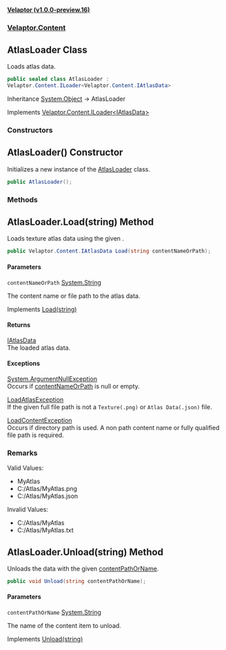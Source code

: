 #### [Velaptor (v1.0.0-preview.16)](./namespaces.md 'Velaptor Namespaces')
### [Velaptor.Content](./Velaptor.Content.md 'Velaptor.Content')

## AtlasLoader Class

Loads atlas data.

```csharp
public sealed class AtlasLoader :
Velaptor.Content.ILoader<Velaptor.Content.IAtlasData>
```

Inheritance [System.Object](https://docs.microsoft.com/en-us/dotnet/api/System.Object 'System.Object') → AtlasLoader

Implements [Velaptor.Content.ILoader&lt;](./Velaptor.Content.ILoader_T_.md 'Velaptor.Content.ILoader<T>')[IAtlasData](./Velaptor.Content.IAtlasData.md 'Velaptor.Content.IAtlasData')[&gt;](./Velaptor.Content.ILoader_T_.md 'Velaptor.Content.ILoader<T>')
### Constructors

<a name='Velaptor.Content.AtlasLoader.AtlasLoader()'></a>

## AtlasLoader() Constructor

Initializes a new instance of the [AtlasLoader](./Velaptor.Content.AtlasLoader.md 'Velaptor.Content.AtlasLoader') class.

```csharp
public AtlasLoader();
```
### Methods

<a name='Velaptor.Content.AtlasLoader.Load(string)'></a>

## AtlasLoader.Load(string) Method

Loads texture atlas data using the given <param name="contentNameOrPath"></param>.

```csharp
public Velaptor.Content.IAtlasData Load(string contentNameOrPath);
```
#### Parameters

<a name='Velaptor.Content.AtlasLoader.Load(string).contentNameOrPath'></a>

`contentNameOrPath` [System.String](https://docs.microsoft.com/en-us/dotnet/api/System.String 'System.String')

The content name or file path to the atlas data.

Implements [Load(string)](./string](Velaptor.Content.ILoader_T_.md#Velaptor.Content.ILoader_T_.Load(string)) 'Velaptor.Content.ILoader<T>.Load(string)')

#### Returns
[IAtlasData](./Velaptor.Content.IAtlasData.md 'Velaptor.Content.IAtlasData')  
The loaded atlas data.

#### Exceptions

[System.ArgumentNullException](https://docs.microsoft.com/en-us/dotnet/api/System.ArgumentNullException 'System.ArgumentNullException')  
Occurs if [contentNameOrPath](./Velaptor.Content.AtlasLoader.md#Velaptor.Content.AtlasLoader.Load(string).contentNameOrPath 'Velaptor.Content.AtlasLoader.Load(string).contentNameOrPath') is null or empty.

[LoadAtlasException](./Velaptor.Content.Exceptions.LoadAtlasException.md 'Velaptor.Content.Exceptions.LoadAtlasException')  
If the given full file path is not a `Texture(.png)` or `Atlas Data(.json)` file.

[LoadContentException](./Velaptor.Content.Exceptions.LoadContentException.md 'Velaptor.Content.Exceptions.LoadContentException')  
Occurs if directory path is used.  A non path content name or fully qualified file path is required.

### Remarks
Valid Values:  
- MyAtlas  
- C:/Atlas/MyAtlas.png  
- C:/Atlas/MyAtlas.json  
  
Invalid Values:  
- C:/Atlas/MyAtlas  
- C:/Atlas/MyAtlas.txt

<a name='Velaptor.Content.AtlasLoader.Unload(string)'></a>

## AtlasLoader.Unload(string) Method

Unloads the data with the given [contentPathOrName](./Velaptor.Content.AtlasLoader.md#Velaptor.Content.AtlasLoader.Unload(string).contentPathOrName 'Velaptor.Content.AtlasLoader.Unload(string).contentPathOrName').

```csharp
public void Unload(string contentPathOrName);
```
#### Parameters

<a name='Velaptor.Content.AtlasLoader.Unload(string).contentPathOrName'></a>

`contentPathOrName` [System.String](https://docs.microsoft.com/en-us/dotnet/api/System.String 'System.String')

The name of the content item to unload.

Implements [Unload(string)](./string](Velaptor.Content.ILoader_T_.md#Velaptor.Content.ILoader_T_.Unload(string)) 'Velaptor.Content.ILoader<T>.Unload(string)')